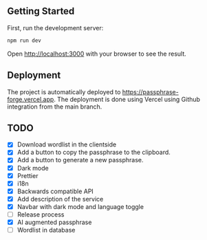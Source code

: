 ## Getting Started

First, run the development server:

```bash
npm run dev
```

Open [http://localhost:3000](http://localhost:3000) with your browser to see the result.

## Deployment

The project is automatically deployed to https://passphrase-forge.vercel.app.
The deployment is done using Vercel using Github integration from the main branch.

## TODO

- [x] Download wordlist in the clientside
- [x] Add a button to copy the passphrase to the clipboard.
- [x] Add a button to generate a new passphrase.
- [x] Dark mode
- [x] Prettier
- [x] i18n
- [x] Backwards compatible API
- [x] Add description of the service
- [x] Navbar with dark mode and language toggle
- [ ] Release process
- [x] AI augmented passphrase
- [ ] Wordlist in database
